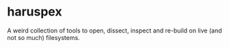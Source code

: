 # haruspex

A weird collection of tools to open, dissect, inspect and re-build on live
(and not so much) filesystems.